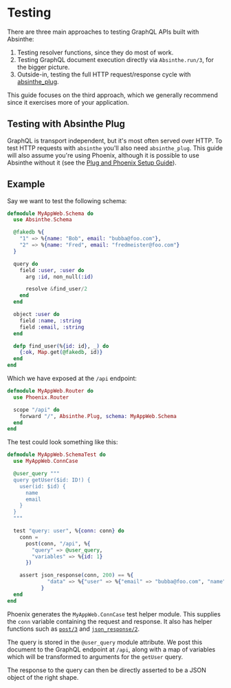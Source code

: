 # Testing

There are three main approaches to testing GraphQL APIs built with Absinthe:

1. Testing resolver functions, since they do most of work.
2. Testing GraphQL document execution directly via `Absinthe.run/3`, for the bigger picture.
3. Outside-in, testing the full HTTP request/response cycle with [absinthe_plug](https://hexdocs.pm/absinthe_plug/Absinthe.Plug.html).

This guide focuses on the third approach, which we generally recommend since it exercises more
of your application.

## Testing with Absinthe Plug

GraphQL is transport independent, but it's most often served over HTTP. To test HTTP requests with `absinthe` you'll also need `absinthe_plug`. This guide will also assume you're using Phoenix, although 
it is possible to use Absinthe without it (see the [Plug and Phoenix Setup Guide](./plug-phoenix.html)).

## Example

Say we want to test the following schema:

```elixir
defmodule MyAppWeb.Schema do
  use Absinthe.Schema

  @fakedb %{
    "1" => %{name: "Bob", email: "bubba@foo.com"},
    "2" => %{name: "Fred", email: "fredmeister@foo.com"}
  }

  query do
    field :user, :user do
      arg :id, non_null(:id)

      resolve &find_user/2
    end
  end

  object :user do
    field :name, :string
    field :email, :string
  end

  defp find_user(%{id: id}, _) do
    {:ok, Map.get(@fakedb, id)}
  end
end
```

Which we have exposed at the `/api` endpoint:

```elixir
defmodule MyAppWeb.Router do
  use Phoenix.Router

  scope "/api" do
    forward "/", Absinthe.Plug, schema: MyAppWeb.Schema
  end
end
```

The test could look something like this:

```elixir
defmodule MyAppWeb.SchemaTest do
  use MyAppWeb.ConnCase

  @user_query """
  query getUser($id: ID!) {
    user(id: $id) {
      name
      email
    }
  }
  """

  test "query: user", %{conn: conn} do
    conn =
      post(conn, "/api", %{
        "query" => @user_query,
        "variables" => %{id: 1}
      })

    assert json_response(conn, 200) == %{
             "data" => %{"user" => %{"email" => "bubba@foo.com", "name" => "Bob"}}
           }
  end
end

```

Phoenix generates the `MyAppWeb.ConnCase` test helper module. This supplies the
`conn` variable containing the request and response.  It also has helper functions 
such as [`post/3`](https://hexdocs.pm/phoenix/Phoenix.ConnTest.html#post/3)
and [`json_response/2`](https://hexdocs.pm/phoenix/Phoenix.ConnTest.html#json_response/2).

The query is stored in the `@user_query` module attribute. We post this document to
the GraphQL endpoint at `/api`, along with a map of variables which will be 
transformed to arguments for the `getUser` query.

The response to the query can then be directly asserted to be a JSON object of the right shape.
